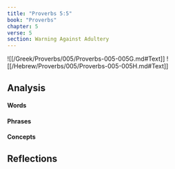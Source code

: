 ```yaml
---
title: "Proverbs 5:5"
book: "Proverbs"
chapter: 5
verse: 5
section: Warning Against Adultery
---
```

![[/Greek/Proverbs/005/Proverbs-005-005G.md#Text]]
![[/Hebrew/Proverbs/005/Proverbs-005-005H.md#Text]]

## Analysis

#### Words

#### Phrases

#### Concepts

## Reflections
